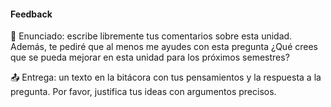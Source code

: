 #### Feedback

🎯 Enunciado: escribe libremente tus comentarios sobre esta unidad. Además, te 
pediré que al menos me ayudes con esta pregunta ¿Qué crees que se pueda mejorar 
en esta unidad para los próximos semestres?

📤 Entrega: un texto en la bitácora con tus pensamientos y la respuesta a la pregunta. 
Por favor, justifica tus ideas con argumentos precisos.